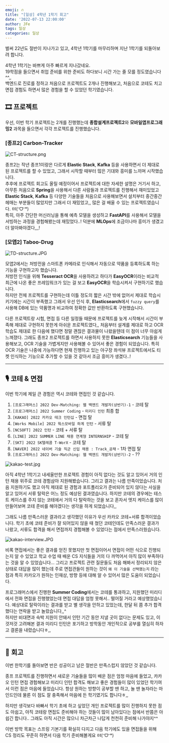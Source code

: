 ```yaml
---
emoji: 🔥
title: "[일상] 4학년 1학기 회고"
date: '2022-07-13 22:00:00'
author: JFe
tags: 일상
categories: 일상
---
```


벌써 22년도 절반이 지나가고 있고, 4학년 1학기를 마무리하며 지난 1학기를 되돌아보려 합니다.

4학년 1학기는 바쁘게 아주 빠르게 지나갔네요.  
19학점을 들으면서 취업 준비를 위한 준비도 하다보니 시간 가는 줄 모를 정도였습니다^^,,  
백엔드로 진로를 정하고 처음으로 프로젝트도 2개나 진행해보고, 처음으로 코테도 치고 면접 경험도 하면서 많은 경험을 할 수 있었던 학기였습니다.

## 🎞 프로젝트

우선, 이번 학기 프로젝트는 2개를 진행했는데 **종합설계프로젝트2**와 **모바일앱프로그래밍2** 과목을 들으면서 각각 프로젝트를 진행했습니다.  

### [종프2] Carbon-Tracker

![CT-structure.png](CT-structure.png)

종프2는 작년 종프1이랑은 다르게 **Elastic Stack**, **Kafka** 등을 사용하면서 더 제대로 된 프로젝트를 할 수 있었고, 그래서 시작할 때부터 많은 기대와 흥미를 느끼며 시작했습니다.  
추후에 프로젝트 회고도 올릴 예정이어서 프로젝트에 대한 자세한 설명은 거기서 하고, 아무튼 처음으로 **Spring**을 사용해서 다른 사람들과 프로젝트를 진행해서 재미있었고 **Elastic Stack**, **Kafka** 등 다양한 기술들을 처음으로 사용해보면서 설치부터 중간중간 헤매는 부분들이 많았지만 그래서 더 재밌었고,, 많은 걸 배울 수 있는 프로젝트였습니다. ꉂꉂ(ᵔᗜᵔ*)  
특히, 아주 간단한 머신러닝을 통해 예측 모델을 생성하고 **FastAPI**를 사용해서 모델을 서빙하는 과정을 경험해봤는데 재밌었다..! 덕분에 **MLOps**에 조금이나마 흥미가 생겼고 더 알아봐야겠다,,,!

### [모앱2] Taboo-Drug

![TD-structure.JPG](TD-structure.JPG)

모앱2에서는 처방전을 스마트폰 카메라로 인식해서 자동으로 약품을 등록하도록 하는 기능을 구현하고자 했습니다.  
처방전 인식을 위해 **Tesseract OCR**을 사용하려고 하다가 **EasyOCR**이라는 비교적 최근에 나온 좋은 프레임워크가 있는 걸 보고 **EasyOCR**을 학습시켜서 구현하기로 했습니다.  
하지만 전체 프로젝트를 구현하는데 이틀 정도의 짧은 시간 밖에 없어서 제대로 학습시키기에는 시간이 부족했고 그래서 우선 인식 후, **Elasticsearch**에서 `fuzzy query`를 사용해 DB에 있는 약품명과 비교하여 정확한 값만 반환하도록 구현했습니다.  

다른 프로젝트랑 시험, 면접 등 다른 일정들 때문에 프로젝트를 늦게 시작해서 시간이 부족해 제대로 구현하지 못한게 아쉬운 프로젝트였다,, 처음부터 설계를 제대로 하고 OCR 학습도 제대로 한 다음에 했다면 정말 괜찮은 결과물이 나왔을텐데 이 점이 너무 아쉽게 느껴졌다. 그래도 종프2 프로젝트를 하면서 사용하지 못한 **Elasticsearch** 기능들을 사용해보고, OCR 기술을 가볍게지만 사용해볼 수 있어서 좋은 경험이 되었습니다. 특히 OCR 기술은 나중에 가능하다면 현재 진행하고 있는 야구장 좌석뷰 프로젝트에서도 티켓 인식하는 기능으로 추가할 수 있을 것 같아서 조금 흥미가 생겼다..!  

---

## 🎙 코테 & 면접  

이번 학기에 제일 큰 경험은 역시 코테와 면접인 것 같습니다.  

1. `[프로그래머스] 2022 Dev-Matching: 웹 백엔드 개발자(상반기)-1` - 코테 탈  
2. `[프로그래머스] 2022 Summer Coding` - `미리디 인턴` 최종 합  
3. `[KAKAO] 2022 카카오 테크 인턴십` - 면접 탈  
4. `[Works Mobile] 2022 웍스모바일 하계 인턴` - 서류 탈  
5. `[NCSOFT] 2022 인턴` - 코테 + 서류 탈  
6. `[LINE] 2022 SUMMER LINE 채용 연계형 INTERNSHIP` - 코테 탈  
7. `[SKT] 2022 SK텔레콤 T-WorX` - 코테 탈  
8. `[NAVER] 2022 네이버 기술 직군 신입 채용 : Track_공채` - 1차 면접 탈  
9. `[프로그래머스] 2022 Dev-Matching: 웹 백엔드 개발자(상반기)-2` - ??  


![kakao-test.jpg](kakao-test.jpg)

아직 4학년 1학기고 내세울만한 프로젝트 경험이 아직 없다는 것도 알고 있어서 거의 인턴 채용 위주로 코테 경험삼아 지원해봤습니다. 그리고 결과는 나름 만족이었습니다. 처음 지원하기도 했고 아직 제대로 된 경험과 포트폴리오가 준비되어 있지 않다는 사실을 알고 있어서 서류 탈락은 어느 정도 예상된 결과였습니다. 하지만 코테의 경우에는 테스트 케이스를 주지 않는 코테에서 거의 다 탈락하는 것을 보고 혼자서 엣지 케이스를 많이 만들어보며 코테 준비를 해야겠다는 생각을 하게 되었습니다,,  

그래도 나름 만족스러운 결과라고 생각했던 이유가 우선 카카오 코테+서류 합격이었습니다. 학기 초에 코테 준비가 잘 되어있지 않을 때 쳤던 코테인데도 만족스러운 결과가 나왔고, 서류도 합격을 해서 면접까지 경험해볼 수 있었다는 점에서 만족스러웠습니다.

![kakao-interview.JPG](kakao-interview.JPG)

비록 면접에서는 좋은 결과를 얻진 못했지만 첫 면접이어서 면접이 어떤 식으로 진행되는지 알 수 있었고 학교 수업 때 배운 CS 지식들을 거의 다 까먹어서 아직 많이 부족하다는 것을 알 수 있었습니다... 그리고 프로젝트 관련 질문들도 처음 해봐서 정리되지 않은 상태로 대답을 많이 했는데 주로 면접관들이 원하는 것이 `왜 이 기술을 선택했는지` 라는 점과 특히 카카오가 원하는 인재상, 방향 등에 대해 알 수 있어서 많은 도움이 되었습니다.  

프로그래머스에서 진행한 **Summer Coding**에서는 코테를 통과하고, 지원했던 미리디에서 전화 면접을 진행했었는데 면접 대답을 엄청 못해서.. 떨어질 거라고 예상했었습니다. 예상대로 탈락이라는 결과를 받고 별 생각을 안하고 있었는데, 한달 뒤 쯤 추가 합격했다는 연락을 받고 놀랐습니다,,^  
하지만 비대면과 숙박 지원이 안돼서 인턴 기간 동안 지낼 곳이 없다는 문제도 있고, 이것저것 고려해본 결과 미리디 인턴은 포기하고 방학동안 개인적으로 공부를 열심히 하자고 결론을 내렸습니다ㅎ,,

---

## 📝 회고

이번 한학기를 돌아보면 반은 성공이고 남은 절반은 만족스럽지 않았던 것 같습니다.  

종프 프로젝트를 진행하면서 새로운 기술들을 많이 배운 점은 엄청 마음에 들었고, 카카오 인턴 면접 경험해보고 미리디 인턴 합격도 해보고 좋은 경험들이 많이 있었던 학기여서 이런 점은 마음에 들었습니다. 항상 원하는 방향이 공부할 땐 하고, 놀 땐 놀자라는 마인드인데 물론 이 점도 잘 충족해서 마음에 든 학기였기도 합니다ㅎ,,  

하지만 생각보다 바빠서 학기 초에 하고 싶었던 개인 프로젝트를 많이 진행하지 못한 점도 아쉽고, 아직 코테랑 면접도 준비해야 하는 것들이 많이 남아있다는 점에서 반쯤은 아쉽긴 합니다.. 그래도 아직 시간은 많으니 차근차근 나답게 천천히 준비해 나가야지^^  

이번 방학 목표는 스프링 기본기를 확실히 다지고 다음 학기에도 있을 면접들을 위해 CS 정리도 꾸준히 하면서 다음 학기 준비해볼게요 ꉂꉂ(ᵔᗜᵔ*)  
